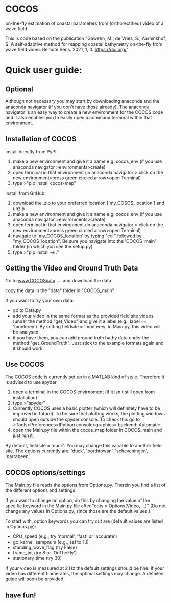# COCOS
on-the-fly estimation of coastal parameters from (orthorectified) video of a wave field

This is code based on the publication "Gawehn, M.; de Vries, S.; Aarninkhof, S. A self-adaptive method for mapping coastal bathymetry on-the-fly from wave field video. Remote Sens. 2021, 1, 0. https://doi.org/"

Quick user guide:
=================

Optional
--------
Although not necessary you may start by downloading anaconda and the anaconda navigator (if you don't have those already). The anaconda navigator is an easy way to create a new environment for the COCOS code and it also enables you to easily open a command terminal within that environment.

Installation of COCOS
---------------------
install directly from PyPI:
1. make a new environment and give it a name e.g. cocos_env (if you use anaconda navigator >environments>create)
2. open terminal in that environment (in anaconda navigator > click on the new environment>press green circled arrow>open Terminal)
3. type >"pip install cocos-map"

install from GitHub:
1. download the .zip to your preferred location ['my_COSOS_location'] and unzip
2. make a new environment and give it a name e.g. cocos_env (if you use anaconda navigator >environments>create)
3. open terminal in that environment (in anaconda navigator > click on the new environment>press green circled arrow>open Terminal)
4. navigate to 'my_COCOS_location' by typing "cd " followed by "my_COCOS_location". Be sure you navigate into the 'COCOS_main' folder (in which you see the setup.py)
5. type >"pip install -e ."

Getting the Video and Ground Truth Data
---------------------------------------
Go to www.COCOSdata..... and download the data

copy the data in the "data" folder in "COCOS_main"

If you want to try your own data:
- go to Data.py
- add your video in the same format as the provided field site videos (under the method "get_Video")and give it a label (e.g., label == 'monterey'). By setting fieldsite = 'monterey' in Main.py, this video will be analysed
- if you have them, you can add ground truth bathy data under the method "get_GroundTruth". Just stick to the example formats again and it should work

Use COCOS
---------
The COCOS code is currently set up in a MATLAB kind of style. Therefore it is advised to use spyder.

1. open a terminal in the COCOS envirnoment (if it isn't still open from installation)
2. type >"spyder"
3. Currently COCOS uses a basic plotter (which will definitely have to be improved in future). To be sure that plotting works, the plotting windows should open outside the spyder console. To check this go to >Tools>Preferences>IPython console>graphics> backend: Automatic
4. open the Main.py file within the cocos_map folder in COCOS_main and just run it.

By default, fieldsite = 'duck'. You may change this variable to another field site. The options currently are: 'duck', 'porthtowan', 'scheveningen', 'narrabeen' 

COCOS options/settings
----------------------

The Main.py file reads the options from Options.py. Therein you find a list of the different options and settings.

If you want to change an option, do this by changing the value of the specific keyword in the Main.py file after "opts = Options(Video, ...)"
(Do not change any values in Options.py, since those are the default values.)

To start with, option keywords you can try out are (default values are listed in Options.py): 
- CPU_speed (e.g., try 'normal', 'fast' or 'accurate') 
- gc_kernel_sampnum (e.g., set to 13)
- standing_wave_flag (try False)
- frame_int (try 8 or 'OnTheFly')
- stationary_time (try 30)

If your video is measured at 2 Hz the default settings should be fine. If your video has different framerates, the optimal settings may change. A detailed guide will soon be provided.

have fun!
---------